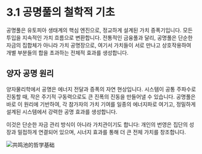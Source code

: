 # 3.1 공명풀의 철학적 기초

공명풀은 유토피아 생태계의 핵심 엔진으로, 정교하게 설계된 가치 증폭기입니다. 모든 투입을 지속적인 가치 흐름으로 변환합니다. 전통적인 금융풀과 달리, 공명풀은 단순한 자금의 집합체가 아니라 가치 공명장으로, 여기서 가치들이 서로 만나고 상호작용하여 개별 부분들의 합을 초과하는 전체적 효과를 생성합니다.

## 양자 공명 원리

양자물리학에서 공명은 에너지 전달과 증폭의 자연 현상입니다. 시스템이 공통 주파수로 진동할 때, 작은 주기적 구동력으로도 큰 진폭의 진동을 만들어낼 수 있습니다. 공명풀은 바로 이 원리에 기반하여, 각 참가자의 가치 기여를 일종의 에너지파로 여기고, 정밀하게 설계된 시스템에서 강력한 공명 효과를 생성합니다.

이것은 단순한 자금 관리 방식이 아니라 가치관이기도 합니다: 개인의 번영은 집단의 성장과 밀접하게 연결되어 있으며, 시너지 효과를 통해 더 큰 전체 가치를 창조합니다.

![共鸣池的哲学基础](/images/图1.svg)